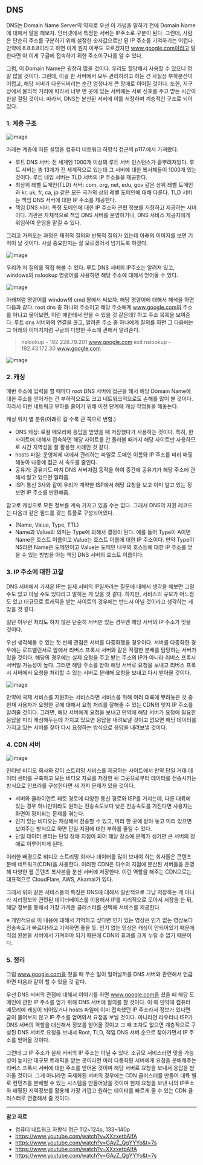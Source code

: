 ## DNS

DNS는 Domain Name Server의 약자로 우선 이 개념을 말하기 전에 Domain Name에 대해서 말을 해보자. 인터넷에서 특정한 서버는 IP주소로 구분이 된다. 그런데, 사람은 단순히 주소를 구분하기 위해 설정한 숫자값으로만 된 IP 주소를 기억하기는 어렵다. 만약에 8.8.8.8이라고 하면 이게 뭔지 아무도 모르겠지만 www.google.com이라고 말한다면 아 이게 구글에 접속하기 위한 주소이구나를 알 수 있다.

그럼, 이 Domain Name은 굉장히 많을 것이다. 우리도 할당해서 사용할 수 있으니 정말 많을 것이다. 그런데, 이걸 한 서버에서 모두 관리하려고 하는 건 사실상 부하분산이 어렵고, 해당 서버가 다운되버리는 순간 엄청나게 큰 장애로 이어질 것이다. 또한, 지구상에서 물리적 거리에 따라서 너무 먼 곳에 있는 서버에는 서로 신호를 주고 받는 시간이 한참 걸릴 것이다. 따라서, DNS는 분산된 서버에 이를 저장하며 계층적인 구조로 되어있다.


### 1. 계층 구조

![image](img/KimJimin/hierarchy1.png)

아래는 계층에 따른 설명을 컴퓨터 네트워크 하향식 접근의 p117.에서 가져왔다.

- 루트 DNS 서버: 전 세계엔 1000개 이상의 루트 서버 인스턴스가 흩뿌려져있다. 루트 서버는 총 13개가 전 세계적으로 있는데 그 서버에 대한 복사체들이 1000개 있는 것이다. 루트 네임 서버는 TLD 서버의 IP 주소들을 제공한다.
- 최상위 레벨 도메인(TLD) 서버: com, org, net, edu, gov 같은 상위 레벨 도메인과 kr, uk, fr, ca, jp 같은 모든 국가의 상위 레벨 도메인에 대해 다룬다. TLD 서버는 책임 DNS 서버에 대한 IP 주소를 제공한다.
- 책임 DNS 서버: 특정 도메인에 대한 IP 주소와 관련 정보를 저장하고 제공하는 서버이다. 기관은 자체적으로 책임 DNS 서버를 운영하거나, DNS 서비스 제공자에게 위임하여 운영을 맡길 수 있다.

그리고 가져오는 과정은 재귀적 질의와 반복적 질의가 있는데 아래의 이미지를 보면 기억이 날 것이다. 사실 중요한지는 잘 모르겠어서 넘기도록 하겠다.

![image](img/KimJimin/hierarchy2.png)
 
우리가 저 질의를 직접 해볼 수 있다. 루트 DNS 서버의 IP주소는 알려져 있고, windows의 nslookup 명령어를 사용하면 해당 주소에 대해서 얻어올 수 있다.

![image](img/KimJimin/hierarchy3.png)

아래처럼 명령어를 window의 cmd 창에서 써보자. 해당 명령어에 대해서 해석을 하면 다음과 같다. root dns 중 하나의 주소이고 해당 주소에게 www.google.com의 주소를 아냐고 물어보면, 이런 애한테서 얻을 수 있을 것 같은데? 하고 주소 목록을 보여준다. 루트 dns 서버와의 연결을 끊고, 알려준 주소 중 하나에게 질의를 하면 그 다음에는 그 아래의 이미지처럼 구글의 다양한 주소에 관해서 알려준다.
`
> nslookup - 192.228.79.201
> www.google.com
> exit
> nslookup - 192.43.172.30
> www.google.com
`

![image](img/KimJimin/hierarchy4.png)


### 2. 캐싱

매번 주소에 입력을 할 때마다 root DNS 서버에 접근을 해서 해당 Domain Name에 대한 주소를 얻어가는 건 부하적으로도 크고 네트워크적으로도 손해를 많이 볼 것이다. 따라서 이런 네트워크 부하를 줄이기 위해 이전 단계에 캐싱 작업들을 해놓는다.

캐싱 위치 별 분류(아래로 갈 수록 큰 쪽으로 변함.)
- DNS 캐싱: 로컬 메모리에 응답을 받았을 때 저장했다가 사용하는 것이다. 특히, 한 사이트에 대해서 접속하면 해당 사이트를 안 둘러볼 때까지 해당 사이트만 사용하므로 시간 지역성을 잘 활용한 사례인 것 같다.
- hosts 파일: 운영체제 내에서 관리하는 파일로 도메인 이름와 IP 주소를 미리 매핑해놓아 나중에 접근 시 속도를 줄인다.
- 공유기: 공유기도 마치 DNS 서버처럼 동작을 하여 중간에 공유기가 해당 주소에 관해서 알고 있으면 알려줌.
- ISP: 통신 3사와 같이 우리가 계약한 ISP에서 해당 요청을 보고 이미 알고 있는 정보면 IP 주소를 반환해줌.

참고로 캐싱으로 모든 정보를 계속 가지고 있을 수는 없다. 그래서 DNS의 자원 레코드는 다음과 같은 필드를 갖는 튜플로 구성되어있다.

- (Name, Value, Type, TTL)
- Name과 Value의 의미는 Type에 의해서 결정이 된다. 예를 들어 Type이 A이면 Name은 호스트 이름이고  Value는 호스트 이름에 대한 IP 주소이다. 만약 Type이 NS라면 Name은 도메인이고 Value는 도메인 내부의 호스트에 대한 IP 주소를 얻을 수 있는 방법을 아는 책임 DNS 서버의 호스트 이름이다.


### 3. IP 주소에 대한 고찰

DNS 서버에서 가져온 IP는 실제 서버의 IP일까라는 질문에 대해서 생각을 해보면 그럴 수도 있고 아닐 수도 있다라고  말하는 게 맞을 것 같다. 하지만, 서비스의 규모가 어느정도 있고 대규모로 트래픽을 받는 사이트의 경우에는 반드시 아닐 것이라고 생각하는 게 맞을 것 같다.

일단 아무런 처리도 하지 않은 단순히 서버만 있는 경우엔 해당 서버의 IP 주소가 맞을 것이다.

우선 생각해볼 수 있는 첫 번째 관점은 서버를 다중화했을 경우이다. 서버를 다중화한 경우에는 로드밸런서로 앞에서 리버스 프록시 서버와 같은 적절한 분배를 담당하는 서버가 있을 것이다. 해당의 경우에는 실제 요청을 주고 받는 주소의 IP가 아니라 리버스 프록시 서버일 가능성이 높다. 그러면 해당 주소를 받아 해당 서버로 요청을 보내고 리버스 프록시 서버에서 요청을 처리할 수 있는 서버로 분배해 요청을 보내고 다시 받아올 것이다.

![image](img/KimJimin/forward_proxy_flow.png)

만약에 국제 서비스를 지원하는 서비스라면 서비스를 위해 여러 대륙에 뿌려놓은 것 중 현재 사용자가 요청한 곳에 대해서 요청 처리를 잘해줄 수 있는 CDN의 엣지 IP 주소를 알려줄 것이다. 그러면, 해당 서버에게 요청을 보내고 만약에 해당 서버가 요청에 필요한 응답을 미리 캐싱해두는데 가지고 있으면 응답을 내려보낼 것이고 없으면 해당 데이터를 가지고 있는 서버를 찾아 다시 요청하는 방식으로 응답을 내려보낼 것이다.


### 4. CDN 서버

![image](img/KimJimin/cdn.png)

인터넷 비디오 회사와 같이 스트리밍 서비스를 제공하는 사이트에서 만약 단일 거대 데이터 센터를 구축하고 모든 비디오 자료를 저장한 뒤 그곳으로부터 데이터를 전송시키는 방식으로 인프라를 구성한다면 세 가지 문제가 있을 것이다.

- 서버와 클라이언트 패킷 경로에 다양한 통신 경로와 ISP를 거치는데, 다른 대륙에 있는 경우 하나만이라도 원하는 전송속도보다 낮은 전송속도를 가진다면 사용자는 화면이 정지되는 문제를 겪는다.
- 인기 있는 비디오는 캐싱해서 전송할 수 있고, 미리 한 곳에 받아 놓고 미리 있으면 보여주는 방식으로 하면 단일 지점에 대한 부하를 줄일 수 있다.
- 단일 데이터 센터는 단일 장애 지점이 되어 해당 장소에 문제가 생기면 큰 서버의 장애로 이루어지게 된다.

이러한 배경으로 비디오 스트리밍 회사나 데이터를 많이 보내야 하는 회사들은 콘텐츠 분배 네트워크(CDN)을 사용한다. 이러한 CDN은 다수의 지점에 분산된 서버들을 운영해 다양한 웹 콘텐츠 복사본을 분산 서버에 저장한다. 이런 역할을 해주는 CDN으로는 대표적으로 CloudFlare, AWS, Akamai가 있다.

그래서 위와 같은 서비스들의 특징은 DNS에 대해서 일반적으로 그냥 저장하는 게 아니라 지리정보와 관련된 데이터베이스를 이용해서 IP를 지리적으로 모아서 저장을 한 뒤, 해당 정보를 통해서 가장 가까운 클러스터를 선택해 서비스를 제공한다. 

※ 개인적으로 이 내용에 대해서 기억하고 싶다면 인기 있는 영상은 인기 없는 영상보다 전송속도가 빠르다!라고 기억하면 좋을 듯. 인기 없는 영상은 캐싱이 안되어있기 때문에 직접 원본을 서버에서 가져와야 되기 때문에 CDN의 효과를 크게 누릴 수 없기 때문이다.


### 5. 정리

그럼 www.google.com을 쳤을 때 무슨 일이 일어날까를 DNS 서버와 관련해서 언급하면 다음과 같이 할 수 있을 것 같다.

우선 DNS 서버의 관점에 대해서 이야기를 하면 www.google.com을 쳤을 때 해당 도메인에 관한 IP 주소를 얻기 위해 DNS 서버에 질의를 할 것이다. 이 때 만약에 컴퓨터 메모리에 캐싱이 되어있거나 hosts 파일에 이미 접속했던 IP 주소라서 정보가 있다면 굳이 물어보지 않고 IP 주소를 얻어와서 요청을 보낼 것이다. 아니라면 라우터나 ISP가 DNS 서버의 역할을 대신해서 정보를 얻어올 것이고 그 때 조차도 없으면 계층적으로 구성된 DNS 서버로 요청을 보내서 Root, TLD, 책임 DNS 서버 순으로 찾아가면서 IP 주소를 얻어올 것이다.

그런데 그 IP 주소가 실제 서버의 IP 주소는 아닐 수 있다. 소규모 서비스라면 맞을 가능성이 높지만 대규모 트래픽을 받는 곳이라면 여러 다중화된 서버에게 요청을 분배해주는 리버스 프록시 서버에 대한 주소를 얻어온 것이며 해당 서버로 요청을 보내서 응답을 받아올 것이다. 그게 아니라면 국제화된 서버의 경우에는 CDN 클러스터를 만들어 대륙 별로 컨텐츠를 분배할 수 있는 시스템을 만들어놨을 것이며 현재 요청을 보낸 나의 IP주소와 매핑된 지역정보를 활용해 가장 가깝고 원하는 데이터를 빠르게 줄 수 있는 CDN 클러스터로 연결해서 줄 것이다.


---

**참고 자료**

- 컴퓨터 네트워크 하향식 접근 112~124p, 133~140p
- https://www.youtube.com/watch?v=XXzxetbAIfA
- https://www.youtube.com/watch?v=GAyZ_QgYYYo&t=7s
- https://www.youtube.com/watch?v=XXzxetbAIfA
- https://www.youtube.com/watch?v=GAyZ_QgYYYo&t=7s